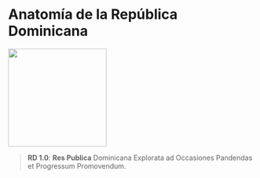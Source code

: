 # Anatomía de la República Dominicana

<img src="https://github.com/user-attachments/assets/c9a632b8-038d-4669-9ced-26f675ccb095" width="200"/>

> **RD 1.0**: **Res Publica** Dominicana Explorata ad Occasiones Pandendas et Progressum Promovendum.
